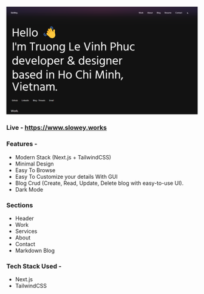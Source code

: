![thumbnail](https://github.com/sloweyyy/react-portfolio/blob/main/public/images/demo.png)

### Live - https://www.slowey.works

### Features -

-   Modern Stack (Next.js + TailwindCSS)
-   Minimal Design
-   Easy To Browse
-   Easy To Customize your details With GUI
-   Blog Crud (Create, Read, Update, Delete blog with easy-to-use UI).
-   Dark Mode

### Sections

-   Header
-   Work
-   Services
-   About
-   Contact
-   Markdown Blog

### Tech Stack Used -

-   Next.js
-   TailwindCSS
